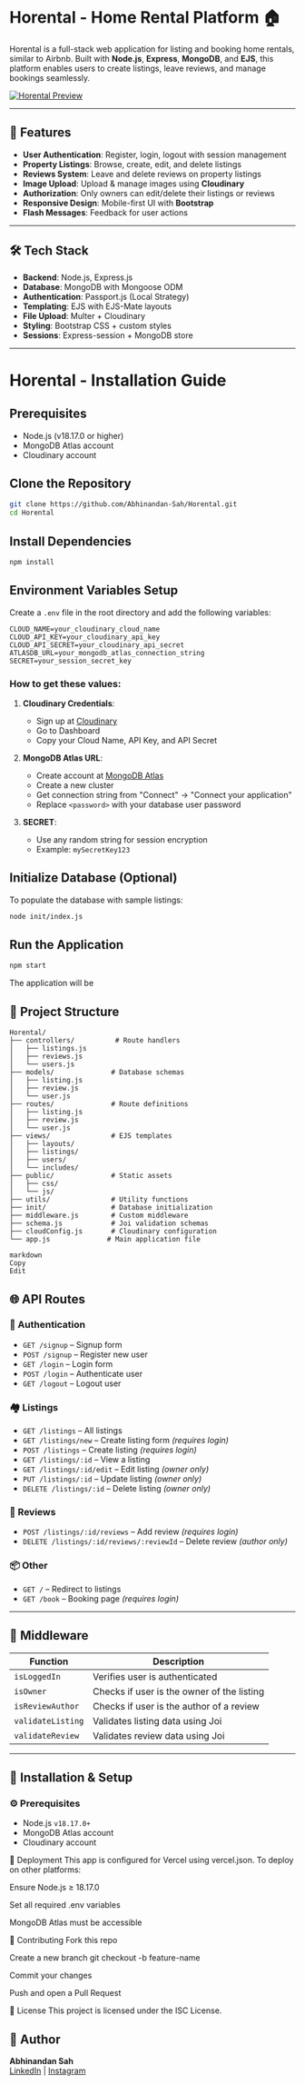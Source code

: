 # Horental - Home Rental Platform 🏠

Horental is a full-stack web application for listing and booking home rentals, similar to Airbnb. Built with **Node.js**, **Express**, **MongoDB**, and **EJS**, this platform enables users to create listings, leave reviews, and manage bookings seamlessly.

[![Horental Preview](https://github.com/user-attachments/assets/dadcbab7-a9d8-4d71-b8a8-ef7fb1c5ecf2)](https://horental.vercel.app/)

---

## 🚀 Features

- **User Authentication**: Register, login, logout with session management
- **Property Listings**: Browse, create, edit, and delete listings
- **Reviews System**: Leave and delete reviews on property listings
- **Image Upload**: Upload & manage images using **Cloudinary**
- **Authorization**: Only owners can edit/delete their listings or reviews
- **Responsive Design**: Mobile-first UI with **Bootstrap**
- **Flash Messages**: Feedback for user actions

---

## 🛠️ Tech Stack

- **Backend**: Node.js, Express.js
- **Database**: MongoDB with Mongoose ODM
- **Authentication**: Passport.js (Local Strategy)
- **Templating**: EJS with EJS-Mate layouts
- **File Upload**: Multer + Cloudinary
- **Styling**: Bootstrap CSS + custom styles
- **Sessions**: Express-session + MongoDB store

---

# Horental - Installation Guide

## Prerequisites

- Node.js (v18.17.0 or higher)
- MongoDB Atlas account
- Cloudinary account

## Clone the Repository

```bash
git clone https://github.com/Abhinandan-Sah/Horental.git
cd Horental
```

## Install Dependencies

```bash
npm install
```

## Environment Variables Setup

Create a `.env` file in the root directory and add the following variables:

```properties
CLOUD_NAME=your_cloudinary_cloud_name
CLOUD_API_KEY=your_cloudinary_api_key
CLOUD_API_SECRET=your_cloudinary_api_secret
ATLASDB_URL=your_mongodb_atlas_connection_string
SECRET=your_session_secret_key
```

### How to get these values:

1. **Cloudinary Credentials**:
   - Sign up at [Cloudinary](https://cloudinary.com/)
   - Go to Dashboard
   - Copy your Cloud Name, API Key, and API Secret

2. **MongoDB Atlas URL**:
   - Create account at [MongoDB Atlas](https://www.mongodb.com/atlas)
   - Create a new cluster
   - Get connection string from "Connect" → "Connect your application"
   - Replace `<password>` with your database user password

3. **SECRET**:
   - Use any random string for session encryption
   - Example: `mySecretKey123`

## Initialize Database (Optional)

To populate the database with sample listings:

```bash
node init/index.js
```

## Run the Application

```bash
npm start
```

The application will be

## 📁 Project Structure

```
Horental/
├── controllers/          # Route handlers
│   ├── listings.js
│   ├── reviews.js
│   └── users.js
├── models/              # Database schemas
│   ├── listing.js
│   ├── review.js
│   └── user.js
├── routes/              # Route definitions
│   ├── listing.js
│   ├── review.js
│   └── user.js
├── views/               # EJS templates
│   ├── layouts/
│   ├── listings/
│   ├── users/
│   └── includes/
├── public/              # Static assets
│   ├── css/
│   └── js/
├── utils/               # Utility functions
├── init/                # Database initialization
├── middleware.js        # Custom middleware
├── schema.js            # Joi validation schemas
├── cloudConfig.js       # Cloudinary configuration
└── app.js              # Main application file

markdown
Copy
Edit
```

## 🌐 API Routes

### 🔐 Authentication
- `GET /signup` – Signup form  
- `POST /signup` – Register new user  
- `GET /login` – Login form  
- `POST /login` – Authenticate user  
- `GET /logout` – Logout user  

### 🏘️ Listings
- `GET /listings` – All listings  
- `GET /listings/new` – Create listing form _(requires login)_  
- `POST /listings` – Create listing _(requires login)_  
- `GET /listings/:id` – View a listing  
- `GET /listings/:id/edit` – Edit listing _(owner only)_  
- `PUT /listings/:id` – Update listing _(owner only)_  
- `DELETE /listings/:id` – Delete listing _(owner only)_  

### 📝 Reviews
- `POST /listings/:id/reviews` – Add review _(requires login)_  
- `DELETE /listings/:id/reviews/:reviewId` – Delete review _(author only)_  

### 📦 Other
- `GET /` – Redirect to listings  
- `GET /book` – Booking page _(requires login)_  

---

## 🧰 Middleware

| Function         | Description                               |
|------------------|-------------------------------------------|
| `isLoggedIn`      | Verifies user is authenticated            |
| `isOwner`         | Checks if user is the owner of the listing |
| `isReviewAuthor`  | Checks if user is the author of a review  |
| `validateListing` | Validates listing data using Joi          |
| `validateReview`  | Validates review data using Joi           |

---

## 🧪 Installation & Setup

### ⚙️ Prerequisites
- Node.js `v18.17.0+`
- MongoDB Atlas account
- Cloudinary account

🚀 Deployment
This app is configured for Vercel using vercel.json.
To deploy on other platforms:

Ensure Node.js ≥ 18.17.0

Set all required .env variables

MongoDB Atlas must be accessible

🤝 Contributing
Fork this repo

Create a new branch git checkout -b feature-name

Commit your changes

Push and open a Pull Request

📄 License
This project is licensed under the ISC License.

## 👤 Author

**Abhinandan Sah**  
[LinkedIn](https://linkedin.com/in/abhinandan-sah) | [Instagram](https://instagram.com/avi_as)


